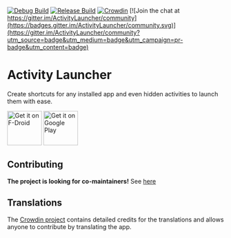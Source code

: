 [![Debug Build](https://github.com/butzist/ActivityLauncher/actions/workflows/android-master.yml/badge.svg)](https://github.com/butzist/ActivityLauncher/actions/workflows/android-master.yml)
[![Release Build](https://github.com/butzist/ActivityLauncher/actions/workflows/android-release.yml/badge.svg)](https://github.com/butzist/ActivityLauncher/actions/workflows/android-release.yml)
[![Crowdin](https://badges.crowdin.net/activitylauncher/localized.svg)](https://crowdin.com/project/activitylauncher) [![Join the chat at https://gitter.im/ActivityLauncher/community](https://badges.gitter.im/ActivityLauncher/community.svg)](https://gitter.im/ActivityLauncher/community?utm_source=badge&utm_medium=badge&utm_campaign=pr-badge&utm_content=badge)

Activity Launcher
=================

Create shortcuts for any installed app and even hidden activities to launch them with ease.

<a href="https://f-droid.org/packages/de.szalkowski.activitylauncher/" target="_blank">
<img src="https://f-droid.org/badge/get-it-on.png" alt="Get it on F-Droid" height="80"/></a>
<a href="https://play.google.com/store/apps/details?id=de.szalkowski.activitylauncher" target="_blank">
<img src="https://play.google.com/intl/en_us/badges/images/generic/en-play-badge.png" alt="Get it on Google Play" height="80"/></a>

Contributing
------------

**The project is looking for co-maintainers!** See [here](https://github.com/butzist/ActivityLauncher/issues/51)

Translations
------------

The [Crowdin project](https://crowdin.com/project/ActivityLauncher) contains detailed credits for the translations and allows anyone to contribute by translating the app.
